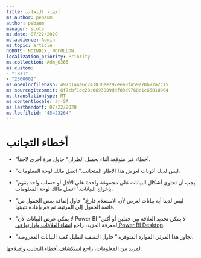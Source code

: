 ```yaml
---
title: أخطاء التجانب
ms.author: pebaum
author: pebaum
manager: scotv
ms.date: 07/22/2020
ms.audience: Admin
ms.topic: article
ROBOTS: NOINDEX, NOFOLLOW
localization_priority: Priority
ms.collection: Adm_O365
ms.custom:
- "1331"
- "2500002"
ms.openlocfilehash: 497b1a4a6c743036ee297eea0fa59278b77a2c15
ms.sourcegitcommit: 6f7cbf1dc28c0693009ddf03d9768c1c65018964
ms.translationtype: MT
ms.contentlocale: ar-SA
ms.lasthandoff: 07/22/2020
ms.locfileid: "45423264"
---
```

# <a name="tile-errors"></a>أخطاء التجانب

- "أخطاء غير متوقعة أثناء تحميل الطراز." حاول مرة أخرى لاحقاً.

- "ليس لديك أذونات لعرض هذا الإطار المتجانب." اتصل مالك لوحة المعلومات.

- "يجب أن تحتوي أشكال البيانات على مجموعة واحدة على الأقل أو حساب واحد يقوم بإخراج البيانات." اتصل مالك لوحة المعلومات.

- "ليس لدينا أية بيانات لعرض لأن الاستعلام فارغ." حاول إضافة بعض الحقول من قائمة الحقول إلى المرئية، ثم قم بإعادة تثبيتها.

- "لا يمكن عرض البيانات لأن Power BI لا يمكن تحديد العلاقة بين حقلين أو أكثر." لمعرفة المزيد، راجع [إنشاء العلاقات وإدارتها في Power BI Desktop](https://docs.microsoft.com/power-bi/desktop-create-and-manage-relationships).

- "تجاوز هذا المرئي الموارد المتوفرة." حاول التصفية لتقليل كمية البيانات المعروضة.

لمزيد من المعلومات، راجع [استكشاف أخطاء التجانب وإصلاحها](https://docs.microsoft.com/power-bi/refresh-troubleshooting-tile-errors).